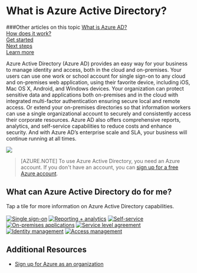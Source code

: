 <properties
	pageTitle="What is Azure Active Directory?"
	description="Use Azure Active Directory to extend your existing on-premises identities into the cloud or to develop Azure AD integrated applications."
	services="active-directory"
	documentationCenter=""
	authors="curtand"
	manager="terrylan"
	editor=""/>

<tags
	ms.service="active-directory"
	ms.workload="identity"
	ms.tgt_pltfrm="na"
	ms.devlang="na"
	ms.topic="article"
	ms.date="06/02/2015"
	ms.author="curtand"/>


# What is Azure Active Directory?


###Other articles on this topic
[What is Azure AD?](active-directory-whatis.md)<br>
[How does it work?](active-directory-works.md)<br>
[Get started](active-directory-get-started.md)<br>
[Next steps](active-directory-next-steps.md)<br>
[Learn more](active-directory-learn-map.md)

Azure Active Directory (Azure AD) provides an easy way for your business to manage identity and access, both in the cloud and on-premises. Your users can use one work or school account for single sign-on to any cloud and on-premises web application, using their favorite device, including iOS, Mac OS X, Android, and Windows devices. Your organization can protect sensitive data and applications both on-premises and in the cloud with integrated multi-factor authentication ensuring secure local and remote access. Or extend your on-premises directories so that information workers can use a single organizational account to securely and consistently access their corporate resources. Azure AD also offers comprehensive reports, analytics, and self-service capabilities to reduce costs and enhance security. And with Azure AD’s enterprise scale and SLA, your business will continue running at all times.

![][1]


> [AZURE.NOTE] To use Azure Active Directory, you need an Azure account. If you don't have an account, you can [sign up for a free Azure account](http://azure.microsoft.com/pricing/free-trial/).


## What can Azure Active Directory do for me?
Tap a tile for more information on Azure Active Directory capabilities.<br><br>
[![Single sign-on](./media/active-directory-whatis/AzureADSingleSignon.png)](active-directory-aadconnect-learn-more.md)
[![Reporting + analytics](./media/active-directory-whatis/AzureADReportingAnalytics.png)](active-directory-view-access-usage-reports.md)
[![Self-service](./media/active-directory-whatis/AzureADSelfService.png)](http://aka.ms/ssproverview)
[![On-premises applications](./media/active-directory-whatis/AzureADOnPremApps.png)](active-directory-application-proxy-configure.md)
[![Service level agreement](./media/active-directory-whatis/AzureADSLA.png)](https://msdn.microsoft.com/library/azure/dn532272.aspx)
[![Identity management](./media/active-directory-whatis/AzureADIdentityManagement.png)](fundamentals-identity.md)
[![Access management](./media/active-directory-whatis/AzureADAccessManagement.png)](https://msdn.microsoft.com/library/azure/dn906873.aspx)

## Additional Resources

* [Sign up for Azure as an organization](sign-up-organization.md)

<!--Image references-->
[1]: ./media/active-directory-whatis/Azure_Active_Directory.png
